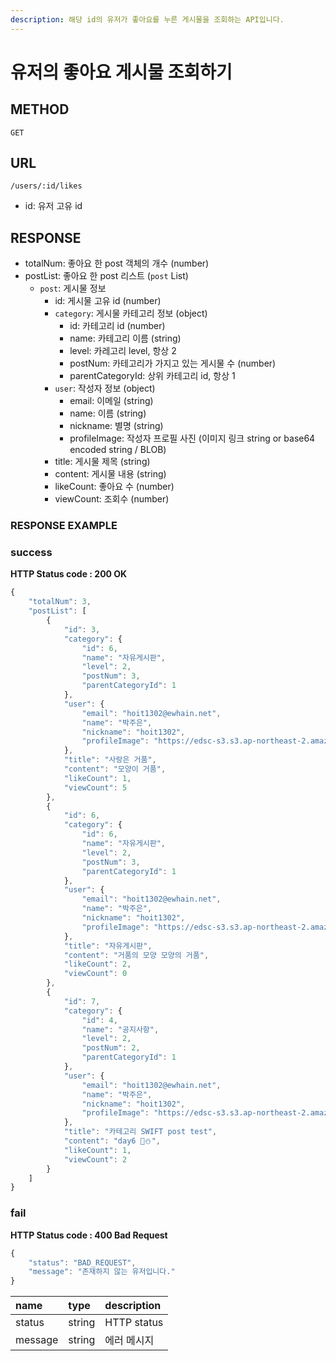 ```yaml
---
description: 해당 id의 유저가 좋아요를 누른 게시물을 조회하는 API입니다.
---
```


# 유저의 좋아요 게시물 조회하기

## METHOD

```text
GET
```

## URL

```text
/users/:id/likes
```

* id: 유저 고유 id

## RESPONSE

* totalNum: 좋아요 한 post 객체의 개수 \(number\)
* postList: 좋아요 한 post 리스트 \(`post` List\)
  * `post`: 게시물 정보
    * id: 게시물 고유 id \(number\)
    * `category`: 게시물 카테고리 정보 \(object\)
      * id: 카테고리 id \(number\)
      * name: 카테고리 이름 \(string\)
      * level: 카레고리 level, 항상 2
      * postNum: 카테고리가 가지고 있는 게시물 수 \(number\)
      * parentCategoryId: 상위 카테고리 id, 항상 1
    * `user`: 작성자 정보 \(object\)
      * email: 이메일 \(string\)
      * name: 이름 \(string\)
      * nickname: 별명 \(string\)
      * profileImage: 작성자 프로필 사진 \(이미지 링크 string or base64 encoded string / BLOB\)
    * title: 게시물 제목 \(string\)
    * content: 게시물 내용 \(string\)
    * likeCount: 좋아요 수 \(number\)
    * viewCount: 조회수 \(number\)

### RESPONSE EXAMPLE

### success

**HTTP Status code : 200 OK**

```javascript
{
    "totalNum": 3,
    "postList": [
        {
            "id": 3,
            "category": {
                "id": 6,
                "name": "자유게시판",
                "level": 2,
                "postNum": 3,
                "parentCategoryId": 1
            },
            "user": {
                "email": "hoit1302@ewhain.net",
                "name": "박주은",
                "nickname": "hoit1302",
                "profileImage": "https://edsc-s3.s3.ap-northeast-2.amazonaws.com/profile-image/1"
            },
            "title": "사랑은 거품",
            "content": "모양이 거품",
            "likeCount": 1,
            "viewCount": 5
        },
        {
            "id": 6,
            "category": {
                "id": 6,
                "name": "자유게시판",
                "level": 2,
                "postNum": 3,
                "parentCategoryId": 1
            },
            "user": {
                "email": "hoit1302@ewhain.net",
                "name": "박주은",
                "nickname": "hoit1302",
                "profileImage": "https://edsc-s3.s3.ap-northeast-2.amazonaws.com/profile-image/1"
            },
            "title": "자유게시판",
            "content": "거품의 모양 모양의 거품",
            "likeCount": 2,
            "viewCount": 0
        },
        {
            "id": 7,
            "category": {
                "id": 4,
                "name": "공지사항",
                "level": 2,
                "postNum": 2,
                "parentCategoryId": 1
            },
            "user": {
                "email": "hoit1302@ewhain.net",
                "name": "박주은",
                "nickname": "hoit1302",
                "profileImage": "https://edsc-s3.s3.ap-northeast-2.amazonaws.com/profile-image/1"
            },
            "title": "카테고리 SWIFT post test",
            "content": "day6 💛⛄",
            "likeCount": 1,
            "viewCount": 2
        }
    ]
}
```

### fail

**HTTP Status code : 400 Bad Request**

```javascript
{
    "status": "BAD_REQUEST",
    "message": "존재하지 않는 유저입니다."
}
```

| name | type | description |
| :--- | :--- | :--- |
| status | string | HTTP status |
| message | string | 에러 메시지 |

